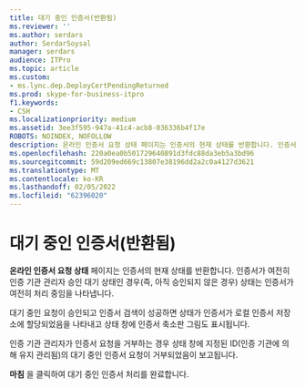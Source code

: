 ```yaml
---
title: 대기 중인 인증서(반환됨)
ms.reviewer: ''
ms.author: serdars
author: SerdarSoysal
manager: serdars
audience: ITPro
ms.topic: article
ms.custom:
- ms.lync.dep.DeployCertPendingReturned
ms.prod: skype-for-business-itpro
f1.keywords:
- CSH
ms.localizationpriority: medium
ms.assetid: 3ee3f595-947a-41c4-acb8-036336b4f17e
ROBOTS: NOINDEX, NOFOLLOW
description: 온라인 인증서 요청 상태 페이지는 인증서의 현재 상태를 반환합니다. 인증서가 여전히 인증 기관 관리자 승인 대기 상태인 경우(즉, 아직 승인되지 않은 경우) 상태는 인증서가 여전히 처리 중임을 나타냅니다.
ms.openlocfilehash: 220a0ea0b501729640891d3fdc88da3eb5a3bd96
ms.sourcegitcommit: 59d209ed669c13807e38196dd2a2c0a4127d3621
ms.translationtype: MT
ms.contentlocale: ko-KR
ms.lasthandoff: 02/05/2022
ms.locfileid: "62396020"
---
```

# <a name="pending-certificate-returned"></a>대기 중인 인증서(반환됨)
 
**온라인 인증서 요청 상태** 페이지는 인증서의 현재 상태를 반환합니다. 인증서가 여전히 인증 기관 관리자 승인 대기 상태인 경우(즉, 아직 승인되지 않은 경우) 상태는 인증서가 여전히 처리 중임을 나타냅니다.
  
대기 중인 요청이 승인되고 인증서 검색이 성공하면 상태가 인증서가 로컬 인증서 저장소에 할당되었음을 나타내고 상태 창에 인증서 축소판 그림도 표시됩니다.
  
인증 기관 관리자가 인증서 요청을 거부하는 경우 상태 창에 지정된 ID(인증 기관에 의해 유지 관리됨)의 대기 중인 인증서 요청이 거부되었음이 보고됩니다.
  
**마침** 을 클릭하여 대기 중인 인증서 처리를 완료합니다.
  

